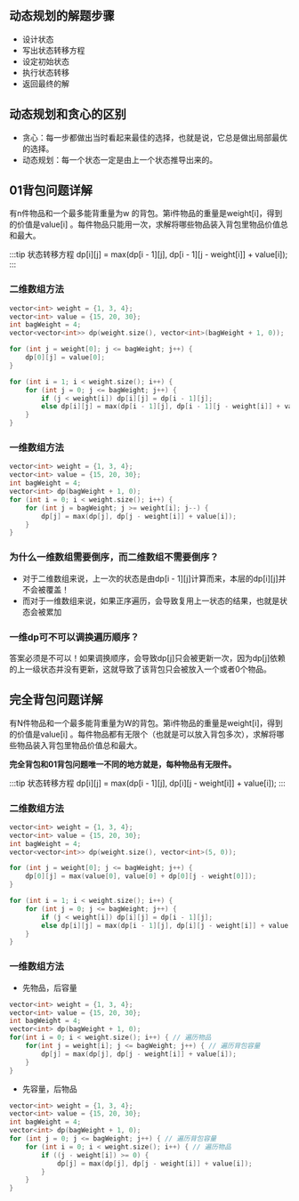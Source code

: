 ## 动态规划的解题步骤

* 设计状态
* 写出状态转移方程
* 设定初始状态
* 执行状态转移
* 返回最终的解 

## 动态规划和贪心的区别

* 贪心：每一步都做出当时看起来最佳的选择，也就是说，它总是做出局部最优的选择。
* 动态规划：每一个状态一定是由上一个状态推导出来的。

## 01背包问题详解

有n件物品和一个最多能背重量为w 的背包。第i件物品的重量是weight[i]，得到的价值是value[i] 。每件物品只能用一次，求解将哪些物品装入背包里物品价值总和最大。

:::tip 状态转移方程
dp[i][j] = max(dp[i - 1][j], dp[i - 1][j - weight[i]] + value[i]); 
:::

### 二维数组方法

```cpp
vector<int> weight = {1, 3, 4};
vector<int> value = {15, 20, 30};
int bagWeight = 4;
vector<vector<int>> dp(weight.size(), vector<int>(bagWeight + 1, 0));

for (int j = weight[0]; j <= bagWeight; j++) {
    dp[0][j] = value[0];
}

for (int i = 1; i < weight.size(); i++) {
    for (int j = 0; j <= bagWeight; j++) {
        if (j < weight[i]) dp[i][j] = dp[i - 1][j];
        else dp[i][j] = max(dp[i - 1][j], dp[i - 1][j - weight[i]] + value[i]);
    }
}
```


### 一维数组方法

```cpp
vector<int> weight = {1, 3, 4};
vector<int> value = {15, 20, 30};
int bagWeight = 4;
vector<int> dp(bagWeight + 1, 0);
for (int i = 0; i < weight.size(); i++) {
    for (int j = bagWeight; j >= weight[i]; j--) {
        dp[j] = max(dp[j], dp[j - weight[i]] + value[i]);
    }
}
```

### 为什么一维数组需要倒序，而二维数组不需要倒序？

* 对于二维数组来说，上一次的状态是由dp[i - 1][j]计算而来，本层的dp[i][j]并不会被覆盖！
* 而对于一维数组来说，如果正序遍历，会导致复用上一状态的结果，也就是状态会被累加

### 一维dp可不可以调换遍历顺序？

答案必须是不可以！如果调换顺序，会导致dp[j]只会被更新一次，因为dp[j]依赖的上一级状态并没有更新，这就导致了该背包只会被放入一个或者0个物品。

## 完全背包问题详解

有N件物品和一个最多能背重量为W的背包。第i件物品的重量是weight[i]，得到的价值是value[i] 。每件物品都有无限个（也就是可以放入背包多次），求解将哪些物品装入背包里物品价值总和最大。

**完全背包和01背包问题唯一不同的地方就是，每种物品有无限件。**

:::tip 状态转移方程
dp[i][j] = max(dp[i - 1][j], dp[i][j - weight[i]] + value[i]); 
:::

### 二维数组方法

```cpp
vector<int> weight = {1, 3, 4};
vector<int> value = {15, 20, 30};
int bagWeight = 4;
vector<vector<int>> dp(weight.size(), vector<int>(5, 0));

for (int j = weight[0]; j <= bagWeight; j++) {
    dp[0][j] = max(value[0], value[0] + dp[0][j - weight[0]]);
}

for (int i = 1; i < weight.size(); i++) {
    for (int j = 0; j <= bagWeight; j++) {
        if (j < weight[i]) dp[i][j] = dp[i - 1][j];
        else dp[i][j] = max(dp[i - 1][j], dp[i][j - weight[i]] + value[i]);
    }
}
```

### 一维数组方法

* 先物品，后容量
```cpp
vector<int> weight = {1, 3, 4};
vector<int> value = {15, 20, 30};
int bagWeight = 4;
vector<int> dp(bagWeight + 1, 0);
for(int i = 0; i < weight.size(); i++) { // 遍历物品
    for(int j = weight[i]; j <= bagWeight; j++) { // 遍历背包容量
        dp[j] = max(dp[j], dp[j - weight[i]] + value[i]);
    }
}
```

* 先容量，后物品
```cpp
vector<int> weight = {1, 3, 4};
vector<int> value = {15, 20, 30};
int bagWeight = 4;
vector<int> dp(bagWeight + 1, 0);
for (int j = 0; j <= bagWeight; j++) { // 遍历背包容量
    for (int i = 0; i < weight.size(); i++) { // 遍历物品
        if ((j - weight[i]) >= 0) {
            dp[j] = max(dp[j], dp[j - weight[i]] + value[i]);
        }
    }
}
```